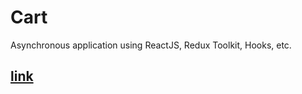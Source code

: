 # Cart 
Asynchronous application using ReactJS, Redux Toolkit, Hooks, etc.
##  [link](https://unique-salamander-a950a4.netlify.app)




